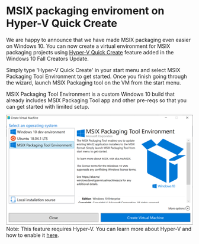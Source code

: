  # MSIX packaging enviroment on Hyper-V Quick Create
 
We are happy to announce that we have made MSIX packaging even easier on Windows 10. You can now create a virtual environment for MSIX packaging projects using [Hyper-V Quick Create](https://docs.microsoft.com/en-us/virtualization/hyper-v-on-windows/quick-start/quick-create-virtual-machine) feature added in the Windows 10 Fall Creators Update. 

Simply type 'Hyper-V Quick Create' in your start menu and select MSIX Packaging Tool Environment to get started. Once you finish going through the wizard, launch MSIX Packaging tool on the VM from the start menu.

MSIX Packaging Tool Environment is a custom Windows 10 build that already includes MSIX Packaging Tool app and other pre-reqs so that you can get started with limited setup. 

![quickCreatepic1](quickCreatepic1.png)
Note: This feature requires Hyper-V. You can learn more about Hyper-V and how to enable it [here](https://docs.microsoft.com/en-us/virtualization/hyper-v-on-windows/quick-start/enable-hyper-v).


